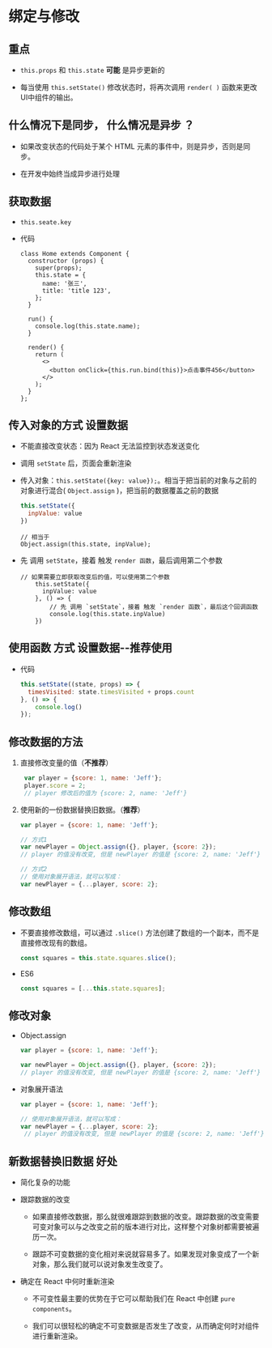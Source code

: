 # 绑定与修改

## 重点

  - `this.props` 和 `this.state`  **可能** 是异步更新的

  - 每当使用 `this.setState()` 修改状态时，将再次调用 `render( )` 函数来更改UI中组件的输出。

## 什么情况下是同步， 什么情况是异步 ？

  - 如果改变状态的代码处于某个 HTML 元素的事件中，则是异步，否则是同步。

  - 在开发中始终当成异步进行处理

## 获取数据

  - `this.seate.key`

  - 代码

    ```react&#x20;jsx
    class Home extends Component {
      constructor (props) {
        super(props);
        this.state = {
          name: '张三',
          title: 'title 123',
        };
      }

      run() {
        console.log(this.state.name);
      }

      render() {
        return (
          <>
            <button onClick={this.run.bind(this)}>点击事件456</button>
          </>
        );
      }
    };
    ```

## 传入对象的方式 设置数据

  - 不能直接改变状态：因为 React 无法监控到状态发送变化

  - 调用 `setState` 后，页面会重新渲染

  - 传入对象：`this.setState({key: value});`。相当于把当前的对象与之前的对象进行混合( `Object.assign` )，把当前的数据覆盖之前的数据

    ```javascript
    this.setState({
      inpValue: value
    })
    ```

    ```react&#x20;jsx
    // 相当于
    Object.assign(this.state, inpValue);
    ```

  - 先 调用 `setState`，接着 触发 `render 函数`，最后调用第二个参数

    ```react&#x20;jsx
    // 如果需要立即获取改变后的值，可以使用第二个参数
        this.setState({
          inpValue: value
        }, () => {
            // 先 调用 `setState`，接着 触发 `render 函数`，最后这个回调函数
            console.log(this.state.inpValue)
        })
    ```

## 使用函数 方式 设置数据--推荐使用

  - 代码

    ```javascript
    this.setState((state, props) => {
      timesVisited: state.timesVisited + props.count
    }, () => {
        console.log()
    });
    ```

## 修改数据的方法

1.  直接修改变量的值（**不推荐**）

    ```javascript
     var player = {score: 1, name: 'Jeff'};
     player.score = 2;
     // player 修改后的值为 {score: 2, name: 'Jeff'}
    ```

2.  使用新的一份数据替换旧数据。（**推荐**）

    ```javascript
    var player = {score: 1, name: 'Jeff'};

    // 方式1
    var newPlayer = Object.assign({}, player, {score: 2});
    // player 的值没有改变, 但是 newPlayer 的值是 {score: 2, name: 'Jeff'}

    // 方式2
    // 使用对象展开语法，就可以写成：
    var newPlayer = {...player, score: 2};
    ```

## 修改数组

  - 不要直接修改数组，可以通过 `.slice()` 方法创建了数组的一个副本，而不是直接修改现有的数组。

    ```javascript
    const squares = this.state.squares.slice();
    ```

  - ES6

    ```javascript
    const squares = [...this.state.squares];
    ```

## 修改对象

  - Object.assign

    ```javascript
    var player = {score: 1, name: 'Jeff'};

    var newPlayer = Object.assign({}, player, {score: 2});
    // player 的值没有改变, 但是 newPlayer 的值是 {score: 2, name: 'Jeff'}
    ```

  - 对象展开语法

    ```javascript
    var player = {score: 1, name: 'Jeff'};

    // 使用对象展开语法，就可以写成：
    var newPlayer = {...player, score: 2};
     // player 的值没有改变, 但是 newPlayer 的值是 {score: 2, name: 'Jeff'}
    ```

## 新数据替换旧数据 好处

  - 简化复杂的功能

  - 跟踪数据的改变

      - 如果直接修改数据，那么就很难跟踪到数据的改变。跟踪数据的改变需要可变对象可以与之改变之前的版本进行对比，这样整个对象树都需要被遍历一次。

      - 跟踪不可变数据的变化相对来说就容易多了。如果发现对象变成了一个新对象，那么我们就可以说对象发生改变了。

  - 确定在 React 中何时重新渲染

      - 不可变性最主要的优势在于它可以帮助我们在 React 中创建 `pure components`。

      - 我们可以很轻松的确定不可变数据是否发生了改变，从而确定何时对组件进行重新渲染。
